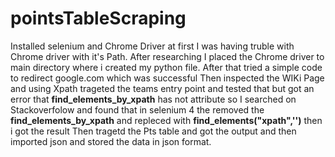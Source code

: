 # pointsTableScraping
Installed selenium and Chrome Driver
at first I was having truble with Chrome driver with it's Path. After researching I placed the Chrome driver to main directory where i created my python file.
After that tried a simple code to redirect google.com which was successful 
Then inspected the WIKi Page and using Xpath trageted the teams entry point and tested that but got an error that **find_elements_by_xpath** has not attribute so I searched on Stackoverfolow and found that in selenium 4 the removed the **find_elements_by_xpath** and repleced with **find_elements("xpath",'')** then i got  the result
Then tragetd the Pts table and got the output and then imported json and stored the data in json format.
